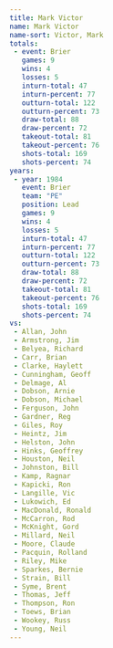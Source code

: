 ```yaml
---
title: Mark Victor
name: Mark Victor
name-sort: Victor, Mark
totals:
 - event: Brier
   games: 9
   wins: 4
   losses: 5
   inturn-total: 47
   inturn-percent: 77
   outturn-total: 122
   outturn-percent: 73
   draw-total: 88
   draw-percent: 72
   takeout-total: 81
   takeout-percent: 76
   shots-total: 169
   shots-percent: 74
years:
 - year: 1984
   event: Brier
   team: "PE"
   position: Lead
   games: 9
   wins: 4
   losses: 5
   inturn-total: 47
   inturn-percent: 77
   outturn-total: 122
   outturn-percent: 73
   draw-total: 88
   draw-percent: 72
   takeout-total: 81
   takeout-percent: 76
   shots-total: 169
   shots-percent: 74
vs:
 - Allan, John
 - Armstrong, Jim
 - Belyea, Richard
 - Carr, Brian
 - Clarke, Haylett
 - Cunningham, Geoff
 - Delmage, Al
 - Dobson, Arnie
 - Dobson, Michael
 - Ferguson, John
 - Gardner, Reg
 - Giles, Roy
 - Heintz, Jim
 - Helston, John
 - Hinks, Geoffrey
 - Houston, Neil
 - Johnston, Bill
 - Kamp, Ragnar
 - Kapicki, Ron
 - Langille, Vic
 - Lukowich, Ed
 - MacDonald, Ronald
 - McCarron, Rod
 - McKnight, Gord
 - Millard, Neil
 - Moore, Claude
 - Pacquin, Rolland
 - Riley, Mike
 - Sparkes, Bernie
 - Strain, Bill
 - Syme, Brent
 - Thomas, Jeff
 - Thompson, Ron
 - Toews, Brian
 - Wookey, Russ
 - Young, Neil
---
```

